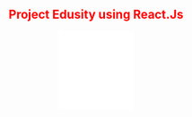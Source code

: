 <span style="color:red;">
  <h2 align="center">Project Edusity using React.Js</h2>
</span>
<p align="center">
 <img src="./program-1-icon.png">
</p>
